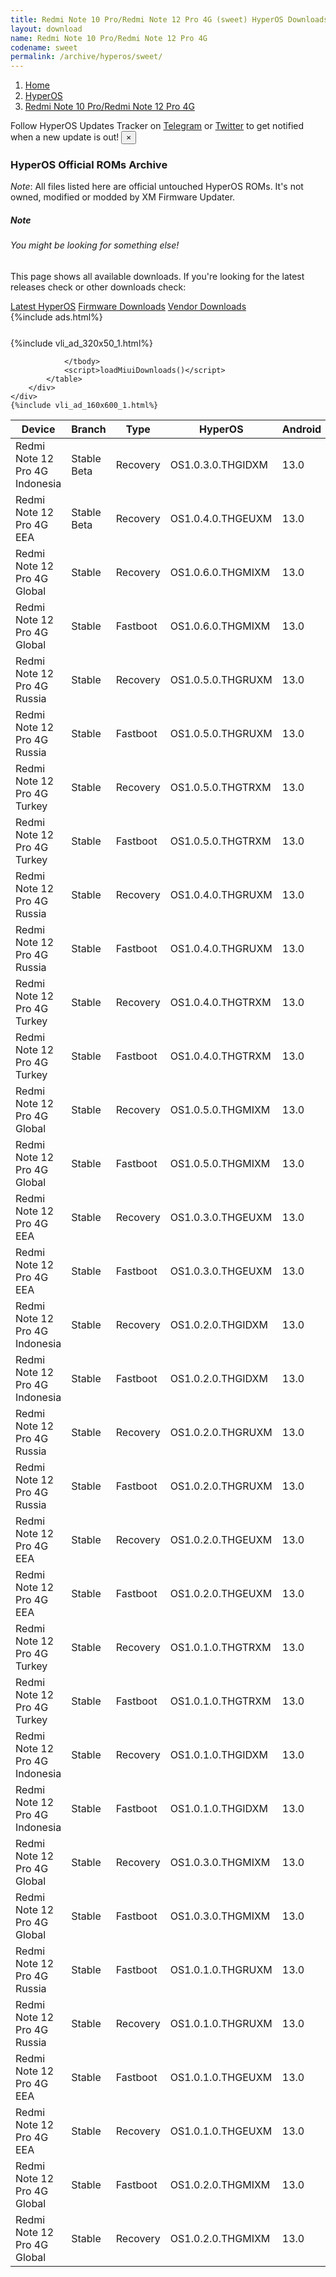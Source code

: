 ```yaml
---
title: Redmi Note 10 Pro/Redmi Note 12 Pro 4G (sweet) HyperOS Downloads
layout: download
name: Redmi Note 10 Pro/Redmi Note 12 Pro 4G
codename: sweet
permalink: /archive/hyperos/sweet/
---
```

<nav aria-label="breadcrumb">
    <ol class="breadcrumb">
        <li class="breadcrumb-item"><a href="/">Home</a></li>
        <li class="breadcrumb-item"><a href="/hyperos/">HyperOS</a></li>
        <li class="breadcrumb-item active" aria-current="page"><a href="/hyperos/sweet/">Redmi Note 10 Pro/Redmi Note 12 Pro 4G</a></li>
    </ol>
</nav>
<div class="alert alert-primary alert-dismissible fade show" role="alert">
    Follow HyperOS Updates Tracker on <a href="https://t.me/MIUIUpdatesTracker" class="alert-link">Telegram</a>
     or <a href="https://twitter.com/MiFwUpdater" class="alert-link">Twitter</a> to get notified when a new update is out!
    <button type="button" class="close" data-dismiss="alert" aria-label="Close">
        <span aria-hidden="true">&times;</span>
    </button>
</div>

### HyperOS Official ROMs Archive
*Note*: All files listed here are official untouched HyperOS ROMs. It's not owned, modified or modded by XM Firmware Updater.
<div class="card">
  <div class="card-body">
    <h5 class="card-title">Note</h5>
    <h6 class="card-subtitle mb-2 text-muted">You might be looking for something else!</h6>
    <p class="card-text">This page shows all available downloads.
     If you're looking for the latest releases check or other downloads check:</p>
    <a href="/hyperos/sweet/" class="card-link">Latest HyperOS</a>
    <a href="/firmware/sweet/" class="card-link">Firmware Downloads</a>
    <a href="/vendor/sweet/" class="card-link">Vendor Downloads</a>
  </div>
</div>
{%include ads.html%}
<div class="row justify-content-center">
    <div class="col-10">
        <div class="table-responsive-md" style="margin-top: 25px;">
            {%include vli_ad_320x50_1.html%}
            <table id="miui" class="display dt-responsive nowrap compact table table-striped table-hover table-sm">
                <thead class="thead-dark">
                    <tr>
                        <th data-ref="device">Device</th>
                        <th data-ref="branch">Branch</th>
                        <th data-ref="type">Type</th>
                        <th data-ref="miui">HyperOS</th>
                        <th data-ref="android">Android</th>
                        <th data-ref="size">Size</th>
                        <th data-ref="size">Date</th>
                        <th data-ref="link">Link</th>
                    </tr>
                </thead>
                <tbody>
                <tr><td>Redmi Note 12 Pro 4G Indonesia</td><td>Stable Beta</td><td>Recovery</td><td>OS1.0.3.0.THGIDXM</td><td>13.0</td><td>4.1 GB</td><td>2024-08-01</td><td><a href="/hyperos/sweet/stable beta/OS1.0.3.0.THGIDXM/">Download</a></td></tr>
<tr><td>Redmi Note 12 Pro 4G EEA</td><td>Stable Beta</td><td>Recovery</td><td>OS1.0.4.0.THGEUXM</td><td>13.0</td><td>4.1 GB</td><td>2024-08-01</td><td><a href="/hyperos/sweet/stable beta/OS1.0.4.0.THGEUXM/">Download</a></td></tr>
<tr><td>Redmi Note 12 Pro 4G Global</td><td>Stable</td><td>Recovery</td><td>OS1.0.6.0.THGMIXM</td><td>13.0</td><td>4.1 GB</td><td>2024-07-29</td><td><a href="/hyperos/sweet/stable/OS1.0.6.0.THGMIXM/">Download</a></td></tr>
<tr><td>Redmi Note 12 Pro 4G Global</td><td>Stable</td><td>Fastboot</td><td>OS1.0.6.0.THGMIXM</td><td>13.0</td><td>6.8 GB</td><td>2024-07-15</td><td><a href="/hyperos/sweet/stable/OS1.0.6.0.THGMIXM/">Download</a></td></tr>
<tr><td>Redmi Note 12 Pro 4G Russia</td><td>Stable</td><td>Recovery</td><td>OS1.0.5.0.THGRUXM</td><td>13.0</td><td>4.1 GB</td><td>2024-07-29</td><td><a href="/hyperos/sweet/stable/OS1.0.5.0.THGRUXM/">Download</a></td></tr>
<tr><td>Redmi Note 12 Pro 4G Russia</td><td>Stable</td><td>Fastboot</td><td>OS1.0.5.0.THGRUXM</td><td>13.0</td><td>6.7 GB</td><td>2024-07-15</td><td><a href="/hyperos/sweet/stable/OS1.0.5.0.THGRUXM/">Download</a></td></tr>
<tr><td>Redmi Note 12 Pro 4G Turkey</td><td>Stable</td><td>Recovery</td><td>OS1.0.5.0.THGTRXM</td><td>13.0</td><td>4.1 GB</td><td>2024-07-29</td><td><a href="/hyperos/sweet/stable/OS1.0.5.0.THGTRXM/">Download</a></td></tr>
<tr><td>Redmi Note 12 Pro 4G Turkey</td><td>Stable</td><td>Fastboot</td><td>OS1.0.5.0.THGTRXM</td><td>13.0</td><td>5.9 GB</td><td>2024-07-15</td><td><a href="/hyperos/sweet/stable/OS1.0.5.0.THGTRXM/">Download</a></td></tr>
<tr><td>Redmi Note 12 Pro 4G Russia</td><td>Stable</td><td>Recovery</td><td>OS1.0.4.0.THGRUXM</td><td>13.0</td><td>4.2 GB</td><td>2024-06-19</td><td><a href="/hyperos/sweet/stable/OS1.0.4.0.THGRUXM/">Download</a></td></tr>
<tr><td>Redmi Note 12 Pro 4G Russia</td><td>Stable</td><td>Fastboot</td><td>OS1.0.4.0.THGRUXM</td><td>13.0</td><td>6.7 GB</td><td>2024-06-05</td><td><a href="/hyperos/sweet/stable/OS1.0.4.0.THGRUXM/">Download</a></td></tr>
<tr><td>Redmi Note 12 Pro 4G Turkey</td><td>Stable</td><td>Recovery</td><td>OS1.0.4.0.THGTRXM</td><td>13.0</td><td>4.1 GB</td><td>2024-06-19</td><td><a href="/hyperos/sweet/stable/OS1.0.4.0.THGTRXM/">Download</a></td></tr>
<tr><td>Redmi Note 12 Pro 4G Turkey</td><td>Stable</td><td>Fastboot</td><td>OS1.0.4.0.THGTRXM</td><td>13.0</td><td>6.0 GB</td><td>2024-06-05</td><td><a href="/hyperos/sweet/stable/OS1.0.4.0.THGTRXM/">Download</a></td></tr>
<tr><td>Redmi Note 12 Pro 4G Global</td><td>Stable</td><td>Recovery</td><td>OS1.0.5.0.THGMIXM</td><td>13.0</td><td>4.2 GB</td><td>2024-06-14</td><td><a href="/hyperos/sweet/stable/OS1.0.5.0.THGMIXM/">Download</a></td></tr>
<tr><td>Redmi Note 12 Pro 4G Global</td><td>Stable</td><td>Fastboot</td><td>OS1.0.5.0.THGMIXM</td><td>13.0</td><td>6.9 GB</td><td>2024-06-03</td><td><a href="/hyperos/sweet/stable/OS1.0.5.0.THGMIXM/">Download</a></td></tr>
<tr><td>Redmi Note 12 Pro 4G EEA</td><td>Stable</td><td>Recovery</td><td>OS1.0.3.0.THGEUXM</td><td>13.0</td><td>4.2 GB</td><td>2024-06-06</td><td><a href="/hyperos/sweet/stable/OS1.0.3.0.THGEUXM/">Download</a></td></tr>
<tr><td>Redmi Note 12 Pro 4G EEA</td><td>Stable</td><td>Fastboot</td><td>OS1.0.3.0.THGEUXM</td><td>13.0</td><td>6.5 GB</td><td>2024-05-15</td><td><a href="/hyperos/sweet/stable/OS1.0.3.0.THGEUXM/">Download</a></td></tr>
<tr><td>Redmi Note 12 Pro 4G Indonesia</td><td>Stable</td><td>Recovery</td><td>OS1.0.2.0.THGIDXM</td><td>13.0</td><td>4.1 GB</td><td>2024-05-23</td><td><a href="/hyperos/sweet/stable/OS1.0.2.0.THGIDXM/">Download</a></td></tr>
<tr><td>Redmi Note 12 Pro 4G Indonesia</td><td>Stable</td><td>Fastboot</td><td>OS1.0.2.0.THGIDXM</td><td>13.0</td><td>6.2 GB</td><td>2024-05-15</td><td><a href="/hyperos/sweet/stable/OS1.0.2.0.THGIDXM/">Download</a></td></tr>
<tr><td>Redmi Note 12 Pro 4G Russia</td><td>Stable</td><td>Recovery</td><td>OS1.0.2.0.THGRUXM</td><td>13.0</td><td>4.1 GB</td><td>2024-05-14</td><td><a href="/hyperos/sweet/stable/OS1.0.2.0.THGRUXM/">Download</a></td></tr>
<tr><td>Redmi Note 12 Pro 4G Russia</td><td>Stable</td><td>Fastboot</td><td>OS1.0.2.0.THGRUXM</td><td>13.0</td><td>6.7 GB</td><td>2024-04-24</td><td><a href="/hyperos/sweet/stable/OS1.0.2.0.THGRUXM/">Download</a></td></tr>
<tr><td>Redmi Note 12 Pro 4G EEA</td><td>Stable</td><td>Recovery</td><td>OS1.0.2.0.THGEUXM</td><td>13.0</td><td>4.2 GB</td><td>2024-03-25</td><td><a href="/hyperos/sweet/stable/OS1.0.2.0.THGEUXM/">Download</a></td></tr>
<tr><td>Redmi Note 12 Pro 4G EEA</td><td>Stable</td><td>Fastboot</td><td>OS1.0.2.0.THGEUXM</td><td>13.0</td><td>6.5 GB</td><td>2024-03-11</td><td><a href="/hyperos/sweet/stable/OS1.0.2.0.THGEUXM/">Download</a></td></tr>
<tr><td>Redmi Note 12 Pro 4G Turkey</td><td>Stable</td><td>Recovery</td><td>OS1.0.1.0.THGTRXM</td><td>13.0</td><td>4.1 GB</td><td>2024-03-21</td><td><a href="/hyperos/sweet/stable/OS1.0.1.0.THGTRXM/">Download</a></td></tr>
<tr><td>Redmi Note 12 Pro 4G Turkey</td><td>Stable</td><td>Fastboot</td><td>OS1.0.1.0.THGTRXM</td><td>13.0</td><td>6.0 GB</td><td>2024-03-05</td><td><a href="/hyperos/sweet/stable/OS1.0.1.0.THGTRXM/">Download</a></td></tr>
<tr><td>Redmi Note 12 Pro 4G Indonesia</td><td>Stable</td><td>Recovery</td><td>OS1.0.1.0.THGIDXM</td><td>13.0</td><td>4.1 GB</td><td>2024-03-21</td><td><a href="/hyperos/sweet/stable/OS1.0.1.0.THGIDXM/">Download</a></td></tr>
<tr><td>Redmi Note 12 Pro 4G Indonesia</td><td>Stable</td><td>Fastboot</td><td>OS1.0.1.0.THGIDXM</td><td>13.0</td><td>6.1 GB</td><td>2024-03-05</td><td><a href="/hyperos/sweet/stable/OS1.0.1.0.THGIDXM/">Download</a></td></tr>
<tr><td>Redmi Note 12 Pro 4G Global</td><td>Stable</td><td>Recovery</td><td>OS1.0.3.0.THGMIXM</td><td>13.0</td><td>4.2 GB</td><td>2024-03-21</td><td><a href="/hyperos/sweet/stable/OS1.0.3.0.THGMIXM/">Download</a></td></tr>
<tr><td>Redmi Note 12 Pro 4G Global</td><td>Stable</td><td>Fastboot</td><td>OS1.0.3.0.THGMIXM</td><td>13.0</td><td>6.9 GB</td><td>2024-03-11</td><td><a href="/hyperos/sweet/stable/OS1.0.3.0.THGMIXM/">Download</a></td></tr>
<tr><td>Redmi Note 12 Pro 4G Russia</td><td>Stable</td><td>Fastboot</td><td>OS1.0.1.0.THGRUXM</td><td>13.0</td><td>6.8 GB</td><td>2024-02-28</td><td><a href="/hyperos/sweet/stable/OS1.0.1.0.THGRUXM/">Download</a></td></tr>
<tr><td>Redmi Note 12 Pro 4G Russia</td><td>Stable</td><td>Recovery</td><td>OS1.0.1.0.THGRUXM</td><td>13.0</td><td>4.1 GB</td><td>2024-02-20</td><td><a href="/hyperos/sweet/stable/OS1.0.1.0.THGRUXM/">Download</a></td></tr>
<tr><td>Redmi Note 12 Pro 4G EEA</td><td>Stable</td><td>Fastboot</td><td>OS1.0.1.0.THGEUXM</td><td>13.0</td><td>6.6 GB</td><td>2024-02-27</td><td><a href="/hyperos/sweet/stable/OS1.0.1.0.THGEUXM/">Download</a></td></tr>
<tr><td>Redmi Note 12 Pro 4G EEA</td><td>Stable</td><td>Recovery</td><td>OS1.0.1.0.THGEUXM</td><td>13.0</td><td>4.2 GB</td><td>2024-02-20</td><td><a href="/hyperos/sweet/stable/OS1.0.1.0.THGEUXM/">Download</a></td></tr>
<tr><td>Redmi Note 12 Pro 4G Global</td><td>Stable</td><td>Fastboot</td><td>OS1.0.2.0.THGMIXM</td><td>13.0</td><td>7.1 GB</td><td>2024-02-23</td><td><a href="/hyperos/sweet/stable/OS1.0.2.0.THGMIXM/">Download</a></td></tr>
<tr><td>Redmi Note 12 Pro 4G Global</td><td>Stable</td><td>Recovery</td><td>OS1.0.2.0.THGMIXM</td><td>13.0</td><td>4.3 GB</td><td>2024-01-28</td><td><a href="/hyperos/sweet/stable/OS1.0.2.0.THGMIXM/">Download</a></td></tr>

                </tbody>
                <script>loadMiuiDownloads()</script>
            </table>
        </div>
    </div>
    {%include vli_ad_160x600_1.html%}
</div>
